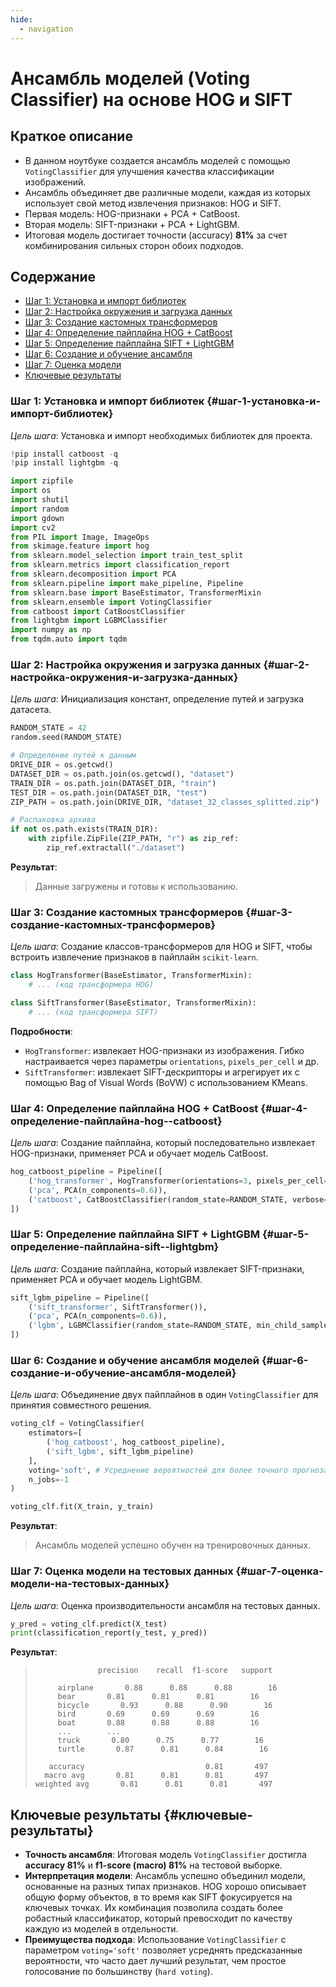 ```yaml
---
hide:
  - navigation
---
```


# Ансамбль моделей (Voting Classifier) на основе HOG и SIFT

## Краткое описание
- В данном ноутбуке создается ансамбль моделей с помощью `VotingClassifier` для улучшения качества классификации изображений.
- Ансамбль объединяет две различные модели, каждая из которых использует свой метод извлечения признаков: HOG и SIFT.
- Первая модель: HOG-признаки + PCA + CatBoost.
- Вторая модель: SIFT-признаки + PCA + LightGBM.
- Итоговая модель достигает точности (accuracy) **81%** за счет комбинирования сильных сторон обоих подходов.

## Содержание
- [Шаг 1: Установка и импорт библиотек](#шаг-1-установка-и-импорт-библиотек)
- [Шаг 2: Настройка окружения и загрузка данных](#шаг-2-настройка-окружения-и-загрузка-данных)
- [Шаг 3: Создание кастомных трансформеров](#шаг-3-создание-кастомных-трансформеров)
- [Шаг 4: Определение пайплайна HOG + CatBoost](#шаг-4-определение-пайплайна-hog--catboost)
- [Шаг 5: Определение пайплайна SIFT + LightGBM](#шаг-5-определение-пайплайна-sift--lightgbm)
- [Шаг 6: Создание и обучение ансамбля](#шаг-6-создание-и-обучение-ансамбля-моделей)
- [Шаг 7: Оценка модели](#шаг-7-оценка-модели-на-тестовых-данных)
- [Ключевые результаты](#ключевые-результаты)

### Шаг 1: Установка и импорт библиотек {#шаг-1-установка-и-импорт-библиотек}
*Цель шага*: Установка и импорт необходимых библиотек для проекта.

```python
!pip install catboost -q
!pip install lightgbm -q

import zipfile
import os
import shutil
import random
import gdown
import cv2
from PIL import Image, ImageOps
from skimage.feature import hog
from sklearn.model_selection import train_test_split
from sklearn.metrics import classification_report
from sklearn.decomposition import PCA
from sklearn.pipeline import make_pipeline, Pipeline
from sklearn.base import BaseEstimator, TransformerMixin
from sklearn.ensemble import VotingClassifier
from catboost import CatBoostClassifier
from lightgbm import LGBMClassifier
import numpy as np
from tqdm.auto import tqdm
```

### Шаг 2: Настройка окружения и загрузка данных {#шаг-2-настройка-окружения-и-загрузка-данных}
*Цель шага*: Инициализация констант, определение путей и загрузка датасета.

```python
RANDOM_STATE = 42
random.seed(RANDOM_STATE)

# Определение путей к данным
DRIVE_DIR = os.getcwd()
DATASET_DIR = os.path.join(os.getcwd(), "dataset")
TRAIN_DIR = os.path.join(DATASET_DIR, "train")
TEST_DIR = os.path.join(DATASET_DIR, "test")
ZIP_PATH = os.path.join(DRIVE_DIR, "dataset_32_classes_splitted.zip")

# Распаковка архива
if not os.path.exists(TRAIN_DIR):
    with zipfile.ZipFile(ZIP_PATH, "r") as zip_ref:
        zip_ref.extractall("./dataset")
```
**Результат**:
> Данные загружены и готовы к использованию.

### Шаг 3: Создание кастомных трансформеров {#шаг-3-создание-кастомных-трансформеров}
*Цель шага*: Создание классов-трансформеров для HOG и SIFT, чтобы встроить извлечение признаков в пайплайн `scikit-learn`.

```python
class HogTransformer(BaseEstimator, TransformerMixin):
    # ... (код трансформера HOG)

class SiftTransformer(BaseEstimator, TransformerMixin):
    # ... (код трансформера SIFT)
```

**Подробности**:
- `HogTransformer`: извлекает HOG-признаки из изображения. Гибко настраивается через параметры `orientations`, `pixels_per_cell` и др.
- `SiftTransformer`: извлекает SIFT-дескрипторы и агрегирует их с помощью Bag of Visual Words (BoVW) с использованием KMeans.

### Шаг 4: Определение пайплайна HOG + CatBoost {#шаг-4-определение-пайплайна-hog--catboost}
*Цель шага*: Создание пайплайна, который последовательно извлекает HOG-признаки, применяет PCA и обучает модель CatBoost.

```python
hog_catboost_pipeline = Pipeline([
    ('hog_transformer', HogTransformer(orientations=3, pixels_per_cell=(10, 10), cells_per_block=(2, 2))),
    ('pca', PCA(n_components=0.6)),
    ('catboost', CatBoostClassifier(random_state=RANDOM_STATE, verbose=0, depth=10, learning_rate=0.1))
])
```

### Шаг 5: Определение пайплайна SIFT + LightGBM {#шаг-5-определение-пайплайна-sift--lightgbm}
*Цель шага*: Создание пайплайна, который извлекает SIFT-признаки, применяет PCA и обучает модель LightGBM.

```python
sift_lgbm_pipeline = Pipeline([
    ('sift_transformer', SiftTransformer()),
    ('pca', PCA(n_components=0.6)),
    ('lgbm', LGBMClassifier(random_state=RANDOM_STATE, min_child_samples=66, num_leaves=165))
])
```

### Шаг 6: Создание и обучение ансамбля моделей {#шаг-6-создание-и-обучение-ансамбля-моделей}
*Цель шага*: Объединение двух пайплайнов в один `VotingClassifier` для принятия совместного решения.

```python
voting_clf = VotingClassifier(
    estimators=[
        ('hog_catboost', hog_catboost_pipeline),
        ('sift_lgbm', sift_lgbm_pipeline)
    ],
    voting='soft', # Усреднение вероятностей для более точного прогноза
    n_jobs=-1
)

voting_clf.fit(X_train, y_train)
```

**Результат**:
> Ансамбль моделей успешно обучен на тренировочных данных.

### Шаг 7: Оценка модели на тестовых данных {#шаг-7-оценка-модели-на-тестовых-данных}
*Цель шага*: Оценка производительности ансамбля на тестовых данных.

```python
y_pred = voting_clf.predict(X_test)
print(classification_report(y_test, y_pred))
```

**Результат**:
> ```
>               precision    recall  f1-score   support
>
>      airplane       0.88      0.88      0.88        16
>      bear       0.81      0.81      0.81        16
>      bicycle       0.93      0.88      0.90        16
>      bird       0.69      0.69      0.69        16
>      boat       0.88      0.88      0.88        16
>      ...        ...
>      truck       0.80      0.75      0.77        16
>      turtle       0.87      0.81      0.84        16
>
>    accuracy                           0.81       497
>   macro avg       0.81      0.81      0.81       497
>weighted avg       0.81      0.81      0.81       497
> ```

## Ключевые результаты {#ключевые-результаты}

- **Точность ансамбля**: Итоговая модель `VotingClassifier` достигла **accuracy 81%** и **f1-score (macro) 81%** на тестовой выборке.
- **Интерпретация модели**: Ансамбль успешно объединил модели, основанные на разных типах признаков. HOG хорошо описывает общую форму объектов, в то время как SIFT фокусируется на ключевых точках. Их комбинация позволила создать более робастный классификатор, который превосходит по качеству каждую из моделей в отдельности.
- **Преимущества подхода**: Использование `VotingClassifier` с параметром `voting='soft'` позволяет усреднять предсказанные вероятности, что часто дает лучший результат, чем простое голосование по большинству (`hard voting`).
